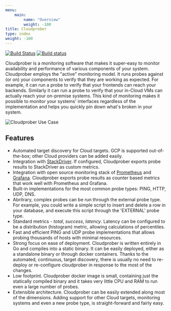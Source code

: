 ```yaml
---
menu:
    main:
        name: "Overview"
        weight: -100
title: Cloudprober
type: index
weight: -100
---
```


[![Build
Status](https://travis-ci.org/google/cloudprober.svg?branch=master)](https://travis-ci.org/google/cloudprober)
[![Build status](https://ci.appveyor.com/api/projects/status/ypg1okxxfedwkksk?svg=true)](https://ci.appveyor.com/project/manugarg/cloudprober-wwcpu)

Cloudprober is a monitoring software that makes it super-easy to monitor
availability and performance of various components of your system. Cloudprober
employs the "active" monitoring model. It runs probes against (or on) your
components to verify that they are working as expected. For example, it can run
a probe to verify that your frontends can reach your backends. Similarly it can
run a probe to verify that your in-Cloud VMs can actually reach your on-premise
systems. This kind of monitoring makes it possible to monitor your systems'
interfaces regardless of the implementation and helps you quickly pin down
what's broken in your system.

![Cloudprober Use
Case](https://cloudprober.github.io/diagrams/cloudprober_use_case.svg)

## Features

*   Automated target discovery for Cloud targets. GCP is supported
    out-of-the-box; other Cloud providers can be added easily.
*   Integration with [StackDriver](https://cloud.google.com/stackdriver/). If
    configured, Cloudprober exports probe results to StackDriver as custom
    metrics.
*   Integration with open source monitoring stack of
    [Prometheus](http://prometheus.io) and [Grafana](http://grafana.com).
    Cloudprober exports probe results as counter based metrics that work well
    with Prometheus and Grafana.
*   Built-in implementations for the most common probe types: PING, HTTP, UDP,
    DNS.    
*   Abritrary, complex probes can be run through the external probe type. For
    example, you could write a simple script to insert and delete a row in your
    database, and execute this script through the 'EXTERNAL' probe type.
*   Standard metrics - _total_, _success_, _latency_. Latency can be configured     to be a distribution (histogram) metric, allowing calculations of               percentiles.
*   Fast and efficient PING and UDP probe implementations that allows probing       thousands of hosts with minimal resources.
*   Strong focus on ease of deployment. Cloudprober is written entirely in Go
    and compiles into a static binary. It can be easily deployed, either as a standalone binary or through docker containers. Thanks to the automated, continuous, target discovery, there is usually no need to re-deploy or re-configure cloudprober in response to the most of the
    changes.
*   Low footprint. Cloudprober docker image is small, containing just the
    statically compiled binary and it takes very little CPU and RAM to run even
    a large number of probes.
*   Extensible architecture. Cloudprober can be easily extended along most of
    the dimensions. Adding support for other Cloud targets, monitoring systems
    and even a new probe type, is straight-forward and fairly easy.
